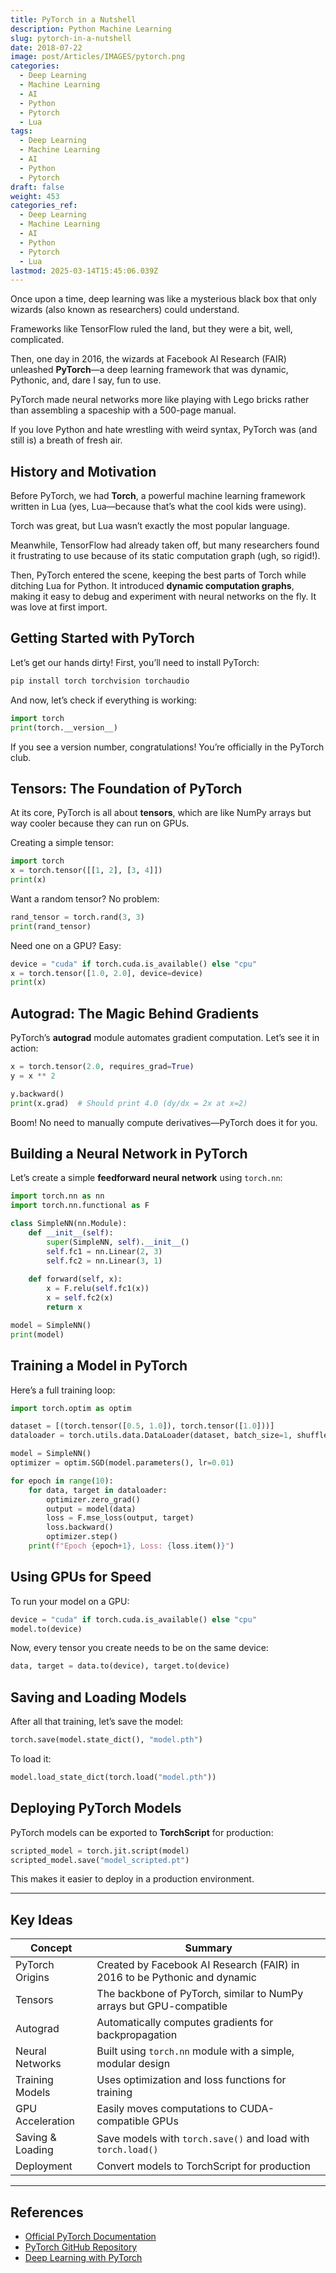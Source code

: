 ```yaml
---
title: PyTorch in a Nutshell
description: Python Machine Learning
slug: pytorch-in-a-nutshell
date: 2018-07-22
image: post/Articles/IMAGES/pytorch.png
categories:
  - Deep Learning
  - Machine Learning
  - AI
  - Python
  - Pytorch
  - Lua
tags:
  - Deep Learning
  - Machine Learning
  - AI
  - Python
  - Pytorch
draft: false
weight: 453
categories_ref:
  - Deep Learning
  - Machine Learning
  - AI
  - Python
  - Pytorch
  - Lua
lastmod: 2025-03-14T15:45:06.039Z
---
```

<!-- 
# PyTorch in a Nutshell

## Introduction: What’s the Big Deal with PyTorch? -->

Once upon a time, deep learning was like a mysterious black box that only wizards (also known as researchers) could understand.

Frameworks like TensorFlow ruled the land, but they were a bit, well, complicated.

Then, one day in 2016, the wizards at Facebook AI Research (FAIR) unleashed **PyTorch**—a deep learning framework that was dynamic, Pythonic, and, dare I say, fun to use.

PyTorch made neural networks more like playing with Lego bricks rather than assembling a spaceship with a 500-page manual.

If you love Python and hate wrestling with weird syntax, PyTorch was (and still is) a breath of fresh air.

## History and Motivation

Before PyTorch, we had **Torch**, a powerful machine learning framework written in Lua (yes, Lua—because that’s what the cool kids were using).

Torch was great, but Lua wasn’t exactly the most popular language.

Meanwhile, TensorFlow had already taken off, but many researchers found it frustrating to use because of its static computation graph (ugh, so rigid!).

Then, PyTorch entered the scene, keeping the best parts of Torch while ditching Lua for Python. It introduced **dynamic computation graphs**, making it easy to debug and experiment with neural networks on the fly. It was love at first import.

## Getting Started with PyTorch

Let’s get our hands dirty! First, you’ll need to install PyTorch:

```bash
pip install torch torchvision torchaudio
```

And now, let’s check if everything is working:

```python
import torch
print(torch.__version__)
```

If you see a version number, congratulations! You’re officially in the PyTorch club.

## Tensors: The Foundation of PyTorch

At its core, PyTorch is all about **tensors**, which are like NumPy arrays but way cooler because they can run on GPUs.

Creating a simple tensor:

```python
import torch
x = torch.tensor([[1, 2], [3, 4]])
print(x)
```

Want a random tensor? No problem:

```python
rand_tensor = torch.rand(3, 3)
print(rand_tensor)
```

Need one on a GPU? Easy:

```python
device = "cuda" if torch.cuda.is_available() else "cpu"
x = torch.tensor([1.0, 2.0], device=device)
print(x)
```

## Autograd: The Magic Behind Gradients

PyTorch’s **autograd** module automates gradient computation. Let’s see it in action:

```python
x = torch.tensor(2.0, requires_grad=True)
y = x ** 2

y.backward()
print(x.grad)  # Should print 4.0 (dy/dx = 2x at x=2)
```

Boom! No need to manually compute derivatives—PyTorch does it for you.

## Building a Neural Network in PyTorch

Let’s create a simple **feedforward neural network** using `torch.nn`:

```python
import torch.nn as nn
import torch.nn.functional as F

class SimpleNN(nn.Module):
    def __init__(self):
        super(SimpleNN, self).__init__()
        self.fc1 = nn.Linear(2, 3)
        self.fc2 = nn.Linear(3, 1)
    
    def forward(self, x):
        x = F.relu(self.fc1(x))
        x = self.fc2(x)
        return x

model = SimpleNN()
print(model)
```

## Training a Model in PyTorch

Here’s a full training loop:

```python
import torch.optim as optim

dataset = [(torch.tensor([0.5, 1.0]), torch.tensor([1.0]))]
dataloader = torch.utils.data.DataLoader(dataset, batch_size=1, shuffle=True)

model = SimpleNN()
optimizer = optim.SGD(model.parameters(), lr=0.01)

for epoch in range(10):
    for data, target in dataloader:
        optimizer.zero_grad()
        output = model(data)
        loss = F.mse_loss(output, target)
        loss.backward()
        optimizer.step()
    print(f"Epoch {epoch+1}, Loss: {loss.item()}")
```

## Using GPUs for Speed

To run your model on a GPU:

```python
device = "cuda" if torch.cuda.is_available() else "cpu"
model.to(device)
```

Now, every tensor you create needs to be on the same device:

```python
data, target = data.to(device), target.to(device)
```

## Saving and Loading Models

After all that training, let’s save the model:

```python
torch.save(model.state_dict(), "model.pth")
```

To load it:

```python
model.load_state_dict(torch.load("model.pth"))
```

## Deploying PyTorch Models

PyTorch models can be exported to **TorchScript** for production:

```python
scripted_model = torch.jit.script(model)
scripted_model.save("model_scripted.pt")
```

This makes it easier to deploy in a production environment.

<!-- 
## Conclusion

PyTorch is an incredibly powerful and flexible deep learning framework that makes research, experimentation, and production easier. Whether you’re a researcher, an engineer, or just a curious coder, PyTorch is one of the best tools to have in your arsenal.

If you haven’t already, dive into PyTorch and start building cool AI models. Who knows? Maybe you’ll train a neural network that finally understands why cats love sitting on keyboards. -->

***

## Key Ideas

| Concept          | Summary                                                                   |
| ---------------- | ------------------------------------------------------------------------- |
| PyTorch Origins  | Created by Facebook AI Research (FAIR) in 2016 to be Pythonic and dynamic |
| Tensors          | The backbone of PyTorch, similar to NumPy arrays but GPU-compatible       |
| Autograd         | Automatically computes gradients for backpropagation                      |
| Neural Networks  | Built using `torch.nn` module with a simple, modular design               |
| Training Models  | Uses optimization and loss functions for training                         |
| GPU Acceleration | Easily moves computations to CUDA-compatible GPUs                         |
| Saving & Loading | Save models with `torch.save()` and load with `torch.load()`              |
| Deployment       | Convert models to TorchScript for production                              |

***

## References

* [Official PyTorch Documentation](https://pytorch.org/docs/stable/index.html)
* [PyTorch GitHub Repository](https://github.com/pytorch/pytorch)
* [Deep Learning with PyTorch](https://pytorch.org/tutorials/)
